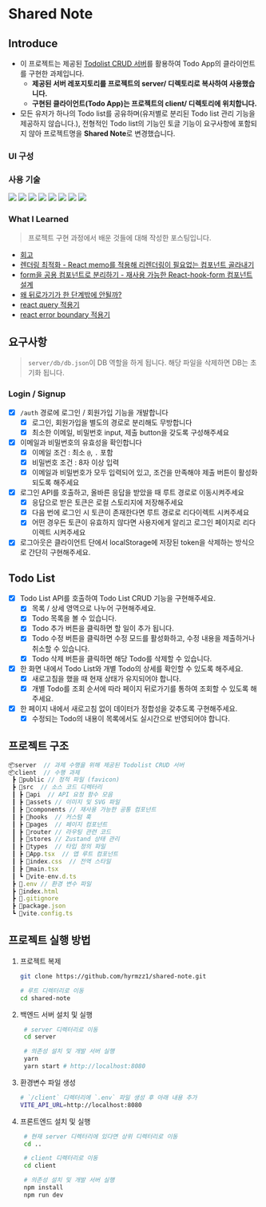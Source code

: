 # Shared Note

## Introduce

- 이 프로젝트는 제공된 [Todolist CRUD 서버](https://github.com/starkoora/wanted-pre-onboarding-challenge-fe-1-api)를 활용하여 Todo App의 클라이언트를 구현한 과제입니다.
  - **제공된 서버 레포지토리를 프로젝트의 server/ 디렉토리로 복사하여 사용했습니다.**
  - **구현된 클라이언트(Todo App)는 프로젝트의 client/ 디렉토리에 위치합니다.**
- 모든 유저가 하나의 Todo list를 공유하며(유저별로 분리된 Todo list 관리 기능을 제공하지 않습니다.), 전형적인 Todo list의 기능인 토글 기능이 요구사항에 포함되지 않아 프로젝트명을 **Shared Note**로 변경했습니다.

### UI 구성

### 사용 기술

<img src="https://img.shields.io/badge/typescript-3178C6?style=for-the-badge&logo=typescript&logoColor=white">
<img src="https://img.shields.io/badge/react-61DAFB?style=for-the-badge&logo=react&logoColor=black">
<img src="https://img.shields.io/badge/react router v6-CA4245?style=for-the-badge&logo=reactrouter&logoColor=white">
<img src="https://img.shields.io/badge/react hook form-EC5990?style=for-the-badge&logo=reacthookform&logoColor=white">
<img src="https://img.shields.io/badge/zustand-DD6620?style=for-the-badge&logo=zustand&logoColor=white">
<img src="https://img.shields.io/badge/tailwind css-06B6D4?style=for-the-badge&logo=tailwindcss&logoColor=white">
<img src="https://img.shields.io/badge/vite-646CFF?style=for-the-badge&logo=vite&logoColor=white">
<img src="https://img.shields.io/badge/axios-5A29E4?style=for-the-badge&logo=axios&logoColor=white">

### What I Learned

> 프로젝트 구현 과정에서 배운 것들에 대해 작성한 포스팅입니다.

- [회고]()
- [렌더링 최적화 - React memo를 적용해 리렌더링이 필요없는 컴포넌트 골라내기]()
- [form을 공용 컴포넌트로 분리하기 - 재사용 가능한 React-hook-form 컴포넌트 설계]()
- [왜 뒤로가기가 한 단계밖에 안될까?]()
- [react query 적용기]()
- [react error boundary 적용기]()

## 요구사항

> `server/db/db.json`이 DB 역할을 하게 됩니다. 해당 파일을 삭제하면 DB는 초기화 됩니다.

### Login / Signup

- [x] `/auth` 경로에 로그인 / 회원가입 기능을 개발합니다
  - [x] 로그인, 회원가입을 별도의 경로로 분리해도 무방합니다
  - [x] 최소한 이메일, 비밀번호 input, 제출 button을 갖도록 구성해주세요
- [x] 이메일과 비밀번호의 유효성을 확인합니다
  - [x] 이메일 조건 : 최소 `@`, `.` 포함
  - [x] 비밀번호 조건 : 8자 이상 입력
  - [x] 이메일과 비밀번호가 모두 입력되어 있고, 조건을 만족해야 제출 버튼이 활성화 되도록 해주세요
- [x] 로그인 API를 호출하고, 올바른 응답을 받았을 때 루트 경로로 이동시켜주세요
  - [x] 응답으로 받은 토큰은 로컬 스토리지에 저장해주세요
  - [x] 다음 번에 로그인 시 토큰이 존재한다면 루트 경로로 리다이렉트 시켜주세요
  - [x] 어떤 경우든 토큰이 유효하지 않다면 사용자에게 알리고 로그인 페이지로 리다이렉트 시켜주세요
- [x] 로그아웃은 클라이언트 단에서 localStorage에 저장된 token을 삭제하는 방식으로 간단히 구현해주세요.

## Todo List

- [x] Todo List API를 호출하여 Todo List CRUD 기능을 구현해주세요.
  - [x] 목록 / 상세 영역으로 나누어 구현해주세요.
  - [x] Todo 목록을 볼 수 있습니다.
  - [x] Todo 추가 버튼을 클릭하면 할 일이 추가 됩니다.
  - [x] Todo 수정 버튼을 클릭하면 수정 모드를 활성화하고, 수정 내용을 제출하거나 취소할 수 있습니다.
  - [x] Todo 삭제 버튼을 클릭하면 해당 Todo를 삭제할 수 있습니다.
- [x] 한 화면 내에서 Todo List와 개별 Todo의 상세를 확인할 수 있도록 해주세요.
  - [x] 새로고침을 했을 때 현재 상태가 유지되어야 합니다.
  - [x] 개별 Todo를 조회 순서에 따라 페이지 뒤로가기를 통하여 조회할 수 있도록 해주세요.
- [x] 한 페이지 내에서 새로고침 없이 데이터가 정합성을 갖추도록 구현해주세요.
  - [x] 수정되는 Todo의 내용이 목록에서도 실시간으로 반영되어야 합니다.

## 프로젝트 구조

```js
📦server  // 과제 수행을 위해 제공된 Todolist CRUD 서버
📦client  // 수행 과제
 ┣ 📂public // 정적 파일 (favicon)
 ┣ 📂src  // 소스 코드 디렉터리
 ┃ ┣ 📂api  // API 요청 함수 모음
 ┃ ┣ 📂assets // 이미지 및 SVG 파일
 ┃ ┣ 📂components // 재사용 가능한 공통 컴포넌트
 ┃ ┣ 📂hooks  // 커스텀 훅
 ┃ ┣ 📂pages  // 페이지 컴포넌트
 ┃ ┣ 📂router // 라우팅 관련 코드
 ┃ ┣ 📂stores // Zustand 상태 관리
 ┃ ┣ 📂types  // 타입 정의 파일
 ┃ ┣ 📜App.tsx  // 앱 루트 컴포넌트
 ┃ ┣ 📜index.css  // 전역 스타일
 ┃ ┣ 📜main.tsx
 ┃ ┗ 📜vite-env.d.ts
 ┣ 📜.env // 환경 변수 파일
 ┣ 📜index.html
 ┣ 📜.gitignore
 ┣ 📜package.json
 ┗ 📜vite.config.ts
```

## 프로젝트 실행 방법

1. 프로젝트 복제

   ```bash
   git clone https://github.com/hyrmzz1/shared-note.git

   # 루트 디렉터리로 이동
   cd shared-note
   ```

2. 백엔드 서버 설치 및 실행

   ```bash
    # server 디렉터리로 이동
    cd server

    # 의존성 설치 및 개발 서버 실행
    yarn
    yarn start # http://localhost:8080
   ```

3. 환경변수 파일 생성

   ```bash
   # `/client` 디렉터리에 `.env` 파일 생성 후 아래 내용 추가
   VITE_API_URL=http://localhost:8080
   ```

4. 프론트엔드 설치 및 실행

   ```bash
    # 현재 server 디렉터리에 있다면 상위 디렉터리로 이동
    cd ..

    # client 디렉터리로 이동
    cd client

    # 의존성 설치 및 개발 서버 실행
    npm install
    npm run dev
   ```
